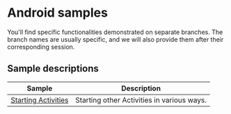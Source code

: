 # Android samples

You'll find specific functionalities demonstrated on separate branches.
The branch names are usually specific, and we will also provide them after their corresponding session.

## Sample descriptions
| Sample | Description |
| ------------- | ------------- |
| [Starting Activities](https://github.com/upbsvworkshop/android-samples/tree/starting_activities) | Starting other Activities in various ways. |